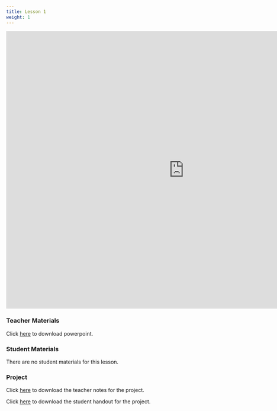 ```yaml
---
title: Lesson 1
weight: 1
---
```

<iframe src="https://docs.google.com/presentation/d/e/2PACX-1vS59B5DyICqIRZZGQ9Lh7B7aNjVPPF9jmhM6QPjVVr7oOhSV7kuL_AAG4W_vscEZ6F_QNRUQcXDloBk/embed?start=false&loop=false&delayms=3000" frameborder="0" width="960" height="749" allowfullscreen="true" mozallowfullscreen="true" webkitallowfullscreen="true"></iframe>

### Teacher Materials

Click <a href="https://docs.google.com/presentation/d/1FB5Bd-8YsaVdxoebPNK90wsglxlJkkMJIJ42svQ0Tv0/edit?usp=sharing" target="_blank">here</a> to download powerpoint.

### Student Materials

There are no student materials for this lesson.

### Project 

Click <a href="https://docs.google.com/document/d/1Tat_tXhdTXpnWlNSAB96dZ2FqeYZHhEKhDrxcQm6KSI/edit?usp=sharing" target="_blank">here</a> to download the teacher notes for the project.

Click <a href="https://docs.google.com/document/d/1yB8aL1dBaxqgv_VVyyqov5O36P2CXCrIjuOKqImLov0/edit?usp=sharing" target="_blank">here</a> to download the student handout for the project.
